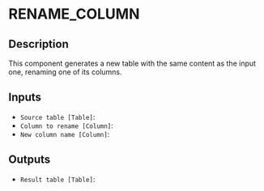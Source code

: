 
# RENAME_COLUMN
## Description

 This component generates a new table with the same content as the input one, renaming
 one of its columns.
 
## Inputs
* `Source table [Table]`: 
* `Column to rename [Column]`: 
* `New column name [Column]`: 

## Outputs
* `Result table [Table]`: 
